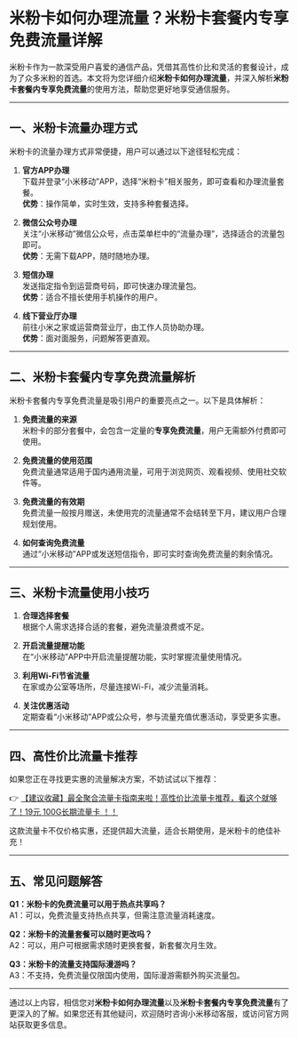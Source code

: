 # 米粉卡如何办理流量？米粉卡套餐内专享免费流量详解

米粉卡作为一款深受用户喜爱的通信产品，凭借其高性价比和灵活的套餐设计，成为了众多米粉的首选。本文将为您详细介绍**米粉卡如何办理流量**，并深入解析**米粉卡套餐内专享免费流量**的使用方法，帮助您更好地享受通信服务。

---

## 一、米粉卡流量办理方式

米粉卡的流量办理方式非常便捷，用户可以通过以下途径轻松完成：

1. **官方APP办理**  
   下载并登录“小米移动”APP，选择“米粉卡”相关服务，即可查看和办理流量套餐。  
   **优势**：操作简单，实时生效，支持多种套餐选择。

2. **微信公众号办理**  
   关注“小米移动”微信公众号，点击菜单栏中的“流量办理”，选择适合的流量包即可。  
   **优势**：无需下载APP，随时随地办理。

3. **短信办理**  
   发送指定指令到运营商号码，即可快速办理流量包。  
   **优势**：适合不擅长使用手机操作的用户。

4. **线下营业厅办理**  
   前往小米之家或运营商营业厅，由工作人员协助办理。  
   **优势**：面对面服务，问题解答更直观。

---

## 二、米粉卡套餐内专享免费流量解析

米粉卡套餐内专享免费流量是吸引用户的重要亮点之一。以下是具体解析：

1. **免费流量的来源**  
   米粉卡的部分套餐中，会包含一定量的**专享免费流量**，用户无需额外付费即可使用。

2. **免费流量的使用范围**  
   免费流量通常适用于国内通用流量，可用于浏览网页、观看视频、使用社交软件等。

3. **免费流量的有效期**  
   免费流量一般按月赠送，未使用完的流量通常不会结转至下月，建议用户合理规划使用。

4. **如何查询免费流量**  
   通过“小米移动”APP或发送短信指令，即可实时查询免费流量的剩余情况。

---

## 三、米粉卡流量使用小技巧

1. **合理选择套餐**  
   根据个人需求选择合适的套餐，避免流量浪费或不足。

2. **开启流量提醒功能**  
   在“小米移动”APP中开启流量提醒功能，实时掌握流量使用情况。

3. **利用Wi-Fi节省流量**  
   在家或办公室等场所，尽量连接Wi-Fi，减少流量消耗。

4. **关注优惠活动**  
   定期查看“小米移动”APP或公众号，参与流量充值优惠活动，享受更多实惠。

---

## 四、高性价比流量卡推荐

如果您正在寻找更实惠的流量解决方案，不妨试试以下推荐：

👉 [【建议收藏】最全聚合流量卡指南来啦！高性价比流量卡推荐，看这个就够了！19元 100G长期流量卡 ！！](https://bit.ly/Liuliangka)

这款流量卡不仅价格实惠，还提供超大流量，适合长期使用，是米粉卡的绝佳补充！

---

## 五、常见问题解答

**Q1：米粉卡的免费流量可以用于热点共享吗？**  
A1：可以，免费流量支持热点共享，但需注意流量消耗速度。

**Q2：米粉卡的流量套餐可以随时更改吗？**  
A2：可以，用户可根据需求随时更换套餐，新套餐次月生效。

**Q3：米粉卡的流量支持国际漫游吗？**  
A3：不支持，免费流量仅限国内使用，国际漫游需额外购买流量包。

---

通过以上内容，相信您对**米粉卡如何办理流量**以及**米粉卡套餐内专享免费流量**有了更深入的了解。如果您还有其他疑问，欢迎随时咨询小米移动客服，或访问官方网站获取更多信息。